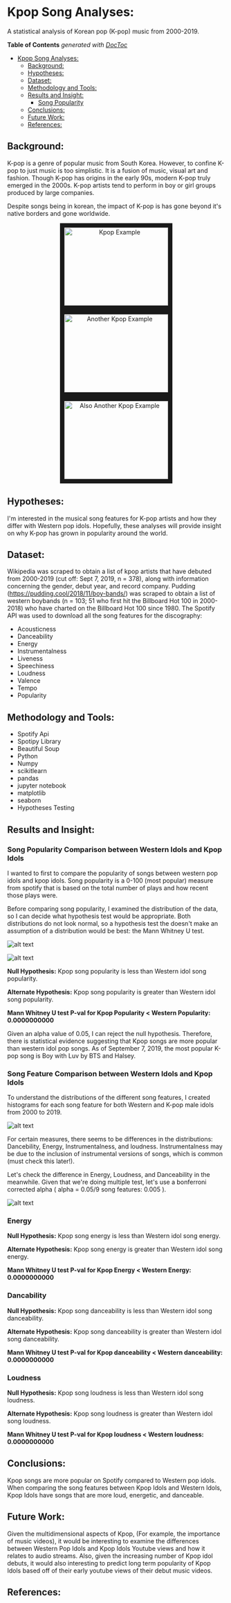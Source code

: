 # Kpop Song Analyses: 
A statistical analysis of Korean pop (K-pop) music from 2000-2019.

<!-- START doctoc generated TOC please keep comment here to allow auto update -->
<!-- DON'T EDIT THIS SECTION, INSTEAD RE-RUN doctoc TO UPDATE -->
**Table of Contents**  *generated with [DocToc](https://github.com/thlorenz/doctoc)*

- [Kpop Song Analyses:](#kpop-song-analyses)
  - [Background:](#background)
  - [Hypotheses:](#hypotheses)
  - [Dataset:](#dataset)
  - [Methodology and Tools:](#methodology-and-tools)
  - [Results and Insight:](#results-and-insight)
    - [Song Popularity](#song-popularity)
  - [Conclusions:](#conclusions)
  - [Future Work:](#future-work)
  - [References:](#references)

<!-- END doctoc generated TOC please keep comment here to allow auto update -->

## Background: 
K-pop is a genre of popular music from South Korea. However, to confine K-pop to just music is too simplistic. It is a fusion of music, visual art and fashion. Though K-pop has origins in the early 90s, modern K-pop truly emerged in the 2000s. K-pop artists tend to perform in boy or girl groups produced by large companies. 

Despite songs being in korean, the impact of K-pop is has gone beyond it's native borders and gone worldwide.

<p align="center"><a href="http://www.youtube.com/watch?feature=player_embedded&v=U7mPqycQ0tQ
" target="_blank"><img src="http://img.youtube.com/vi/U7mPqycQ0tQ/0.jpg" 
alt="Kpop Example" width="240" height="180" border="10" /></a>
<a href="http://www.youtube.com/watch?feature=player_embedded&v=hmE9f-TEutc
" target="_blank"><img src="http://img.youtube.com/vi/hmE9f-TEutc/0.jpg" 
alt="Another Kpop Example" width="240" height="180" border="10" /></a>
<a href="http://www.youtube.com/watch?feature=player_embedded&v=LlQEKB2H7z4
" target="_blank"><img src="http://img.youtube.com/vi/LlQEKB2H7z4/0.jpg" 
alt="Also Another Kpop Example" width="240" height="180" border="10" /></a></p>


## Hypotheses:
I'm interested in the musical song features for K-pop artists and how they differ with Western pop idols. Hopefully, these analyses will provide insight on why K-pop has grown in popularity around the world. 

## Dataset:
Wikipedia was scraped to obtain a list of kpop artists that have debuted from 2000-2019 (cut off: Sept 7, 2019, n = 378), along with information concerning the gender, debut year, and record company. Pudding (https://pudding.cool/2018/11/boy-bands/) was scraped to obtain a list of western boybands (n = 103; 51 who first hit the Billboard Hot 100 in 2000-2018) who have charted on the Billboard Hot 100 since 1980. The Spotify API was used to download all the song features for the discography:

* Acousticness
* Danceability
* Energy
* Instrumentalness
* Liveness
* Speechiness
* Loudness
* Valence
* Tempo
* Popularity

## Methodology and Tools:
* Spotify Api
* Spotipy Library
* Beautiful Soup
* Python
* Numpy
* scikitlearn
* pandas
* jupyter notebook
* matplotlib
* seaborn
* Hypotheses Testing

## Results and Insight:

### Song Popularity Comparison between Western Idols and Kpop Idols
I wanted to first to compare the popularity of songs between western pop idols and kpop idols. Song popularity is a 0-100 (most popular) measure from spotify that is based on the total number of plays and how recent those plays were. 

Before comparing song popularity, I examined the distribution of the data, so I can decide what hypothesis test would be appropriate. Both distributions do not look normal, so a hypothesis test the doesn't make an assumption of a distribution would be best: the Mann Whitney U test.

![alt text](https://github.com/pugzillo/kpop_song_analyses/blob/master/images/Song_Popularity_Density.png "Logo Title Text 1")

![alt text](https://github.com/pugzillo/kpop_song_analyses/blob/master/images/Song_Popularity_Violin.png "Logo Title Text 1")

__Null Hypothesis:__ Kpop song popularity is less than Western idol song popularity. 

__Alternate Hypothesis:__ Kpop song popularity is greater than Western idol song popularity. 

__Mann Whitney U test P-val for Kpop Popularity < Western Popularity: 0.0000000000__

Given an alpha value of 0.05, I can reject the null hypothesis. Therefore, there is statistical evidence suggesting that Kpop songs are more popular than western idol pop songs. As of September 7, 2019, the most popular K-pop song is Boy with Luv by BTS and Halsey. 

### Song Feature Comparison between Western Idols and Kpop Idols

To understand the distributions of the different song features, I created histograms for each song feature for both Western and K-pop male idols from 2000 to 2019.

![alt text](https://github.com/pugzillo/kpop_song_analyses/blob/master/images/Song_Features_Density.png "Logo Title Text 1")

For certain measures, there seems to be differences in the distributions: Dancebility, Energy, Instrumentalness, and loudness. Instrumentalness may be due to the inclusion of instrumental versions of songs, which is common (must check this later!).

Let's check the difference in Energy, Loudness, and Danceability in the meanwhile. Given that we're doing multiple test, let's use a bonferroni corrected alpha ( alpha = 0.05/9 song features: 0.005 ).

![alt text](https://github.com/pugzillo/kpop_song_analyses/blob/master/images/Song_LoudEnergyDance_Violin.png "Logo Title Text 1")

### Energy
__Null Hypothesis:__ Kpop song energy is less than Western idol song energy. 

__Alternate Hypothesis:__ Kpop song energy is greater than Western idol song energy. 

__Mann Whitney U test P-val for Kpop Energy < Western Energy: 0.0000000000__


### Dancability
__Null Hypothesis:__ Kpop song danceability is less than Western idol song danceability. 

__Alternate Hypothesis:__ Kpop song danceability is greater than Western idol song danceability. 

__Mann Whitney U test P-val for Kpop danceability < Western danceability: 0.0000000000__


### Loudness
__Null Hypothesis:__ Kpop song loudness is less than Western idol song loudness. 

__Alternate Hypothesis:__ Kpop song loudness is greater than Western idol song loudness. 

__Mann Whitney U test P-val for Kpop loudness < Western loudness: 0.0000000000__


## Conclusions:

Kpop songs are more popular on Spotify compared to Western pop idols. When comparing the song features between Kpop Idols and Western Idols, Kpop Idols have songs that are more loud, energetic, and danceable. 

## Future Work:

Given the multidimensional aspects of Kpop, (For example, the importance of music videos), it would be interesting to examine the differences between Western Pop Idols and Kpop Idols Youtube views and how it relates to audio streams. Also, given the increasing number of Kpop idol debuts, it would also interesting to predict long term popularity of Kpop Idols based off of their early youtube views of their debut music videos.  

## References: 
